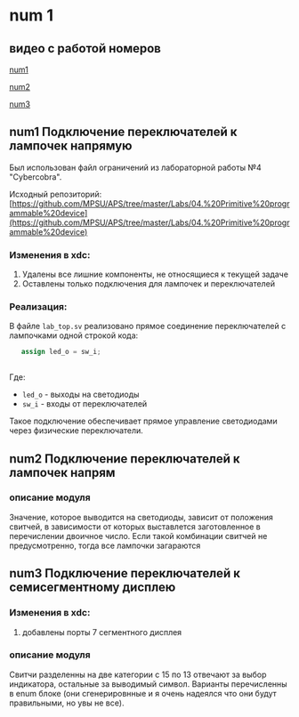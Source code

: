# num 1

## видео с работой номеров

 [num1](https://drive.google.com/file/d/1V-ydCAgDharkCXPzZrrDnyvfUP-oWirW/view?usp=sharing)
 
 [num2](https://drive.google.com/file/d/17m_xndIKUFSM_0YcaQq9qVXDryq44Uhf/view?usp=sharing)
 
 [num3](https://drive.google.com/file/d/1Vo1-jnzG_1g8EMeCMihA4cwKuGbiWdax/view?usp=sharing)

## num1 Подключение переключателей к лампочек напрямую

Был использован файл ограничений из лабораторной работы №4 "Cybercobra". 

Исходный репозиторий:  
[https://github.com/MPSU/APS/tree/master/Labs/04.%20Primitive%20programmable%20device](https://github.com/MPSU/APS/tree/master/Labs/04.%20Primitive%20programmable%20device)

### Изменения в xdc:
1. Удалены все лишние компоненты, не относящиеся к текущей задаче
2. Оставлены только подключения для лампочек и переключателей

### Реализация:
В файле `lab_top.sv` реализовано прямое соединение переключателей с лампочками одной строкой кода:

```verilog
   assign led_o = sw_i;
                    
```

Где:
- `led_o` - выходы на светодиоды
- `sw_i` - входы от переключателей

Такое подключение обеспечивает прямое управление светодиодами через физические переключатели.

## num2 Подключение переключателей к лампочек напрям

### описание модуля

Значение, которое выводится на светодиоды, зависит от положения свитчей, в зависимости от которых выставлется заготовленное в перечислении двоичное число. 
Если такой комбинации свитчей не предусмотренно, тогда все лампочки загараются


## num3 Подключение переключателей к семисегментному дисплею

### Изменения в xdc:
1. добавлены порты 7 сегментного дисплея

### описание модуля

Свитчи разделенны на две категории с 15 по 13 отвечают за выбор индикатора, остальные за выводимый символ.
Варианты перечисленны в enum блоке (они сгенерировнные и я очень надеялся что они будут правильными, но увы не все).






